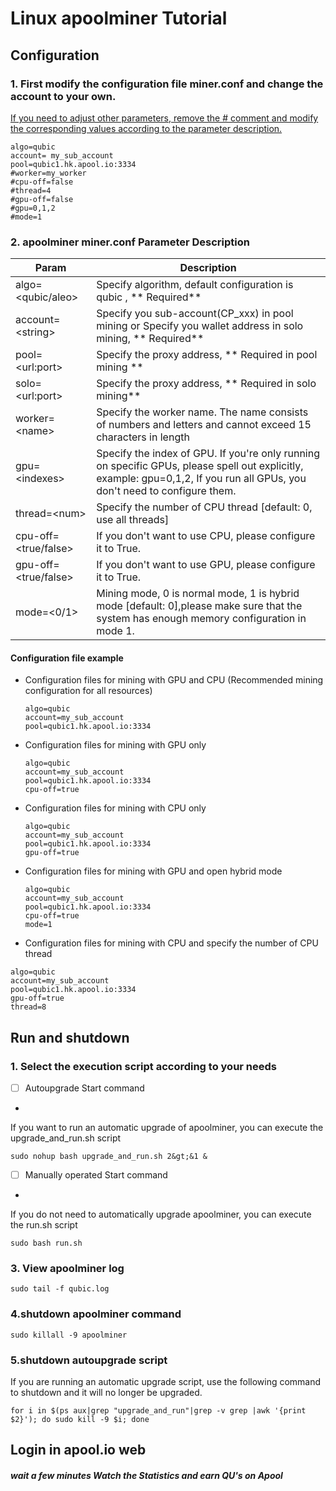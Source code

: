 # Linux apoolminer Tutorial

## Configuration 
### 1. First modify the configuration file miner.conf and change the account to your own.

<u>If you need to adjust other parameters, remove the # comment and modify the corresponding values according to the parameter description.</u>
```
algo=qubic
account= my_sub_account
pool=qubic1.hk.apool.io:3334
#worker=my_worker
#cpu-off=false
#thread=4
#gpu-off=false
#gpu=0,1,2
#mode=1
```
### 2. apoolminer miner.conf Parameter Description
| Param      | Description |
| --------------------- | ------------------------------------------------------------ |
| algo=&lt;qubic/aleo&gt;      | Specify algorithm, default configuration is qubic ,   **  Required**  |
| account=&lt;string&gt; | Specify you sub-account(CP_xxx) in pool mining or Specify you wallet address in solo mining,   ** Required**                     |
| pool=&lt;url:port&gt;     | Specify the  proxy address,   ** Required in pool mining ** |
| solo=&lt;url:port&gt;     | Specify the  proxy address,   ** Required in solo mining** |
| worker=&lt;name&gt;       | Specify the worker name. The name consists of numbers and letters and cannot exceed 15 characters in length |
| gpu=&lt;indexes&gt;             | Specify the index of GPU. If you're only running on specific GPUs, please spell out explicitly, example: gpu=0,1,2, If you run all GPUs, you don't need to configure them.|
| thread=&lt;num&gt;            | Specify the number of CPU thread [default: 0, use all threads] |
| cpu-off=&lt;true/false&gt;        | If you don't want to use CPU, please configure it to True.   |
| gpu-off=&lt;true/false&gt;        | If you don't want to use GPU, please configure it to True.  |
| mode=&lt;0/1&gt;           | Mining mode, 0 is normal mode, 1 is hybrid mode [default: 0],please make sure that the system has enough memory configuration in mode 1. |
#### Configuration file example
- Configuration files for mining with GPU and CPU (Recommended mining configuration for all resources)
  
  ```
  algo=qubic
  account=my_sub_account
  pool=qubic1.hk.apool.io:3334
  ```
  
  
  
- Configuration files for mining with GPU only
  
  ```
  algo=qubic
  account=my_sub_account
  pool=qubic1.hk.apool.io:3334
  cpu-off=true
  ```
  
- Configuration files for mining with CPU only
  ```
  algo=qubic
  account=my_sub_account
  pool=qubic1.hk.apool.io:3334
  gpu-off=true
  ```
- Configuration files for mining with GPU and open hybrid mode
  ```
  algo=qubic
  account=my_sub_account
  pool=qubic1.hk.apool.io:3334
  cpu-off=true
  mode=1
  ```
-  Configuration files for mining with CPU and specify the number of CPU thread
  ```
  algo=qubic
  account=my_sub_account
  pool=qubic1.hk.apool.io:3334
  gpu-off=true
  thread=8
  ```

## Run and shutdown
### 1. Select the execution script according to your needs
- [ ] Autoupgrade Start command

- 
If you want to run an automatic upgrade of apoolminer, you can execute the upgrade_and_run.sh script
```shell
sudo nohup bash upgrade_and_run.sh 2&gt;&1 &
```
- [ ] Manually operated Start command


- 
If you do not need to automatically upgrade apoolminer, you can execute the run.sh script
```shell
sudo bash run.sh
```

### 3. View apoolminer log
```shell
sudo tail -f qubic.log
```



### 4.shutdown apoolminer command
```shell
sudo killall -9 apoolminer
```
### 5.shutdown autoupgrade script

If you are running an automatic upgrade script, use the following command to shutdown and it will no longer be upgraded.
```
for i in $(ps aux|grep "upgrade_and_run"|grep -v grep |awk '{print $2}'); do sudo kill -9 $i; done
```

## Login in apool.io web

#####  wait a few minutes Watch the Statistics and earn QU's on Apool
